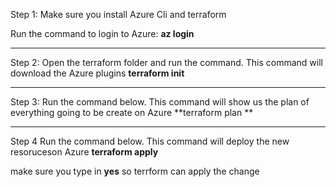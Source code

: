 Step 1:
Make sure you install Azure Cli and terraform

Run the command to login to Azure:
**az login**

______________________________________________________________________________________________________________
Step 2:
Open the terraform folder and run the command. This command will download the Azure plugins
**terraform init**

______________________________________________________________________________________________________________
Step 3:
Run the command below. This command will show us the plan of everything going to be create on Azure
**terraform plan **

______________________________________________________________________________________________________________
Step 4
Run the command below. This command will deploy the new resoruceson Azure
**terraform apply**

make sure you type in **yes** so terrform can apply the change